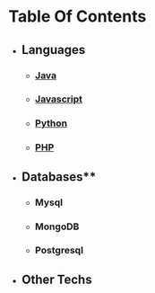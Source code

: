 
# Table Of Contents
- ## Languages    
  - ### [Java](https://srimuthurajesh.github.io/Tech-Notes/Java/)    
  - ### [Javascript](https://srimuthurajesh.github.io/Tech-Notes/Java%20script/)  
  - ### [Python](https://srimuthurajesh.github.io/Tech-Notes/Python/)  
  - ### [PHP](https://srimuthurajesh.github.io/Tech-Notes/PHP/)  
- ## Databases**    
  - ### Mysql  
  - ### MongoDB  
  - ### Postgresql    
- ## Other Techs  
